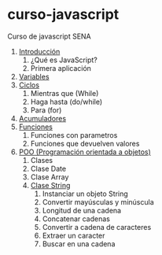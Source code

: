 # curso-javascript
Curso de javascript SENA

1. [Introducción](introduccion/readme.md)
     1. ¿Qué es JavaScript?
     2. Primera aplicación
2. [Variables](variables/readme.md)
2. [Ciclos](ciclos/readme.md)
     1. Mientras que (While)
     2. Haga hasta (do/while)
     3. Para (for)
3. [Acumuladores](acumuladores/readme.md)
4. [Funciones](funciones/readme.md)
     1. Funciones con parametros
     2. Funciones que devuelven valores
5. [POO (Programación orientada a objetos)](poo/readme.md)
     1. Clases
     2. Clase Date
     3. Clase Array
     4. [Clase String](poo/string/readme.md)
        1. Instanciar un objeto String
        2. Convertir mayúsculas y minúscula
        3. Longitud de una cadena
        4. Concatenar cadenas
        5. Convertir a cadena de caracteres
        6. Extraer un caracter
        7. Buscar en una cadena
